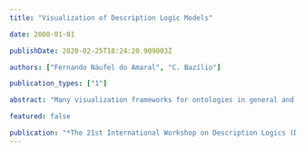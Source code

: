 ```yaml
---
title: "Visualization of Description Logic Models"

date: 2008-01-01

publishDate: 2020-02-25T18:24:20.909003Z

authors: ["Fernando Náufel do Amaral", "C. Bazílio"]

publication_types: ["1"]

abstract: "Many visualization frameworks for ontologies in general and for concept expressions in particular are too faithful to the syntax of the languages in which those objects are represented (e.g., RDF, OWL, DL). Model outlines depart from this tradition in that they consist of diagrams characterizing the class of models of a given concept expression. We hope this semantically-oriented visualization strategy will allow users to obtain deeper insights about the meaning of such expressions, thereby preventing errors of design or of interpretation."

featured: false

publication: "*The 21st International Workshop on Description Logics (DL2008), Dresden, Germany*"
---
```


